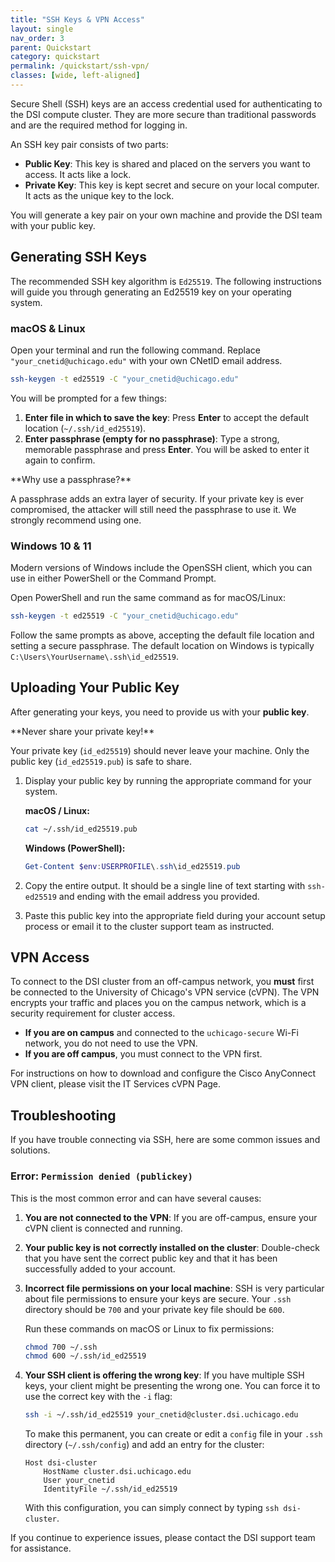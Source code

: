 ```yaml
---
title: "SSH Keys & VPN Access"
layout: single
nav_order: 3
parent: Quickstart
category: quickstart
permalink: /quickstart/ssh-vpn/
classes: [wide, left-aligned]
---
```


Secure Shell (SSH) keys are an access credential used for authenticating to the DSI compute cluster. They are more secure than traditional passwords and are the required method for logging in.

An SSH key pair consists of two parts:
- **Public Key**: This key is shared and placed on the servers you want to access. It acts like a lock.
- **Private Key**: This key is kept secret and secure on your local computer. It acts as the unique key to the lock.

You will generate a key pair on your own machine and provide the DSI team with your public key.

## Generating SSH Keys

The recommended SSH key algorithm is `Ed25519`. The following instructions will guide you through generating an Ed25519 key on your operating system.

### macOS & Linux

Open your terminal and run the following command. Replace `"your_cnetid@uchicago.edu"` with your own CNetID email address.

```bash
ssh-keygen -t ed25519 -C "your_cnetid@uchicago.edu"
```

You will be prompted for a few things:
1.  **Enter file in which to save the key**: Press **Enter** to accept the default location (`~/.ssh/id_ed25519`).
2.  **Enter passphrase (empty for no passphrase)**: Type a strong, memorable passphrase and press **Enter**. You will be asked to enter it again to confirm.

<div class="notice--info" markdown="1">
**Why use a passphrase?**

A passphrase adds an extra layer of security. If your private key is ever compromised, the attacker will still need the passphrase to use it. We strongly recommend using one.
</div>

### Windows 10 & 11

Modern versions of Windows include the OpenSSH client, which you can use in either PowerShell or the Command Prompt.

Open PowerShell and run the same command as for macOS/Linux:

```bash
ssh-keygen -t ed25519 -C "your_cnetid@uchicago.edu"
```

Follow the same prompts as above, accepting the default file location and setting a secure passphrase. The default location on Windows is typically `C:\Users\YourUsername\.ssh\id_ed25519`.

## Uploading Your Public Key

After generating your keys, you need to provide us with your **public key**.

<div class="notice--warning" markdown="1">
**Never share your private key!**

Your private key (`id_ed25519`) should never leave your machine. Only the public key (`id_ed25519.pub`) is safe to share.
</div>

1.  Display your public key by running the appropriate command for your system.

    **macOS / Linux:**
    ```bash
    cat ~/.ssh/id_ed25519.pub
    ```

    **Windows (PowerShell):**
    ```powershell
    Get-Content $env:USERPROFILE\.ssh\id_ed25519.pub
    ```

2.  Copy the entire output. It should be a single line of text starting with `ssh-ed25519` and ending with the email address you provided.

3.  Paste this public key into the appropriate field during your account setup process or email it to the cluster support team as instructed.

## VPN Access

To connect to the DSI cluster from an off-campus network, you **must** first be connected to the University of Chicago's VPN service (cVPN). The VPN encrypts your traffic and places you on the campus network, which is a security requirement for cluster access.

- **If you are on campus** and connected to the `uchicago-secure` Wi-Fi network, you do not need to use the VPN.
- **If you are off campus**, you must connect to the VPN first.

For instructions on how to download and configure the Cisco AnyConnect VPN client, please visit the IT Services cVPN Page.

## Troubleshooting

If you have trouble connecting via SSH, here are some common issues and solutions.

### Error: `Permission denied (publickey)`

This is the most common error and can have several causes:

1.  **You are not connected to the VPN**: If you are off-campus, ensure your cVPN client is connected and running.
2.  **Your public key is not correctly installed on the cluster**: Double-check that you have sent the correct public key and that it has been successfully added to your account.
3.  **Incorrect file permissions on your local machine**: SSH is very particular about file permissions to ensure your keys are secure. Your `.ssh` directory should be `700` and your private key file should be `600`.

    Run these commands on macOS or Linux to fix permissions:
    ```bash
    chmod 700 ~/.ssh
    chmod 600 ~/.ssh/id_ed25519
    ```

4.  **Your SSH client is offering the wrong key**: If you have multiple SSH keys, your client might be presenting the wrong one. You can force it to use the correct key with the `-i` flag:

    ```bash
    ssh -i ~/.ssh/id_ed25519 your_cnetid@cluster.dsi.uchicago.edu
    ```

    To make this permanent, you can create or edit a `config` file in your `.ssh` directory (`~/.ssh/config`) and add an entry for the cluster:

    ```
    Host dsi-cluster
        HostName cluster.dsi.uchicago.edu
        User your_cnetid
        IdentityFile ~/.ssh/id_ed25519
    ```
    With this configuration, you can simply connect by typing `ssh dsi-cluster`.

If you continue to experience issues, please contact the DSI support team for assistance.